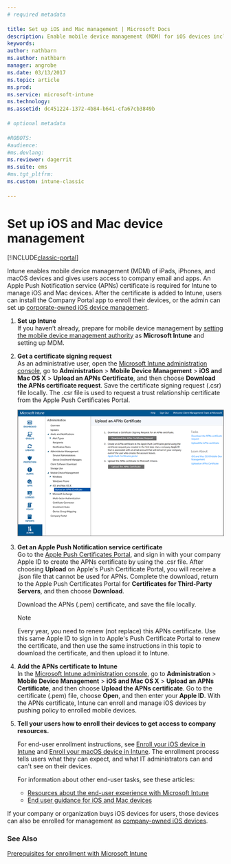 ```yaml
---
# required metadata

title: Set up iOS and Mac management | Microsoft Docs
description: Enable mobile device management (MDM) for iOS devices including iPads and iPhones as well as Mac OS X devices with Microsoft Intune.
keywords:
author: nathbarn
ms.author: nathbarn
manager: angrobe
ms.date: 03/13/2017
ms.topic: article
ms.prod:
ms.service: microsoft-intune
ms.technology:
ms.assetid: dc451224-1372-4b84-b641-cfa67cb3849b

# optional metadata

#ROBOTS:
#audience:
#ms.devlang:
ms.reviewer: dagerrit
ms.suite: ems
#ms.tgt_pltfrm:
ms.custom: intune-classic

---
```


# Set up iOS and Mac device management

[!INCLUDE[classic-portal](../includes/classic-portal.md)]

Intune enables mobile device management (MDM) of iPads, iPhones, and macOS devices and gives users access to company email and apps. An Apple Push Notification service (APNs) certificate is required for Intune to manage iOS and Mac devices. After the certificate is added to Intune, users can install the Company Portal app to enroll their devices, or the admin can set up [corporate-owned iOS device management](enroll-corporate-owned-ios-devices-in-microsoft-intune.md).

1.  **Set up Intune**<br>
    If you haven’t already, prepare for mobile device management by  [setting the mobile device management authority](prerequisites-for-enrollment.md#step-2-set-mdm-authority) as **Microsoft Intune** and setting up MDM.

2.  **Get a certificate signing request**<br>
    As an administrative user, open the [Microsoft Intune administration console](https://manage.microsoft.com), go to **Administration** &gt; **Mobile Device Management** &gt; **iOS and Mac OS X** &gt; **Upload an APNs Certificate**, and then choose **Download the APNs certificate request**. Save the certificate signing request (.csr) file locally. The .csr file is used to request a trust relationship certificate from the Apple Push Certificates Portal.

    ![Upload APNs certificate dialog box](../media/Intune-iOS-enrollment-with-apns.png)

3.  **Get an Apple Push Notification service certificate**<br>
    Go to the [Apple Push Certificates Portal](http://go.microsoft.com/fwlink/?LinkId=269844), and sign in with your company Apple ID to create the APNs certificate by using the .csr file. After choosing **Upload** on Apple's Push Certificate Portal, you will receive a .json file that cannot be used for APNs. Complete the download, return to the Apple Push Certificates Portal for **Certificates for Third-Party Servers**, and then choose **Download**.

    Download the APNs (.pem) certificate, and save the file locally.

	> [!NOTE]
	> Every year, you need to renew (not replace) this APNs certificate. Use this same Apple ID to sign in to Apple's Push Certificate Portal to renew the certificate, and then use the same instructions in this topic to download the certificate, and then upload it to Intune.

4.  **Add the APNs certificate to Intune**<br>
    In the [Microsoft Intune administration console](https://manage.microsoft.com), go to **Administration** &gt; **Mobile Device Management** &gt; **iOS and Mac OS X** &gt; **Upload an APNs Certificate**, and then choose **Upload the APNs certificate**. Go to the certificate (.pem) file, choose **Open**, and then enter your **Apple ID**. With the APNs certificate, Intune can enroll and manage iOS devices by pushing policy to enrolled mobile devices.

5.  **Tell your users how to enroll their devices to get access to company resources.**

    For end-user enrollment instructions, see [Enroll your iOS device in Intune](https://docs.microsoft.com/intune-user-help/enroll-your-device-in-intune-ios) and [Enroll your macOS device in Intune](https://docs.microsoft.com/intune-user-help/enroll-your-device-in-intune-macos). The enrollment process tells users what they can expect, and what IT administrators can and can't see on their devices.

	For information about other end-user tasks, see these articles:
    - [Resources about the end-user experience with Microsoft Intune](how-to-educate-your-end-users-about-microsoft-intune.md)
    - [End user guidance for iOS and Mac devices](https://docs.microsoft.com/intune-user-help/using-your-ios-or-macOS-device-with-intune)

If your company or organization buys iOS devices for users, those devices can also be enrolled for management as [company-owned iOS devices](enroll-corporate-owned-ios-devices-in-microsoft-intune.md).

### See Also
[Prerequisites for enrollment with Microsoft Intune](prerequisites-for-enrollment.md)
